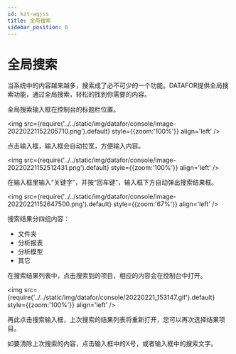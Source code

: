 ```yaml
---
id: kzt-wqjss
title: 全局搜索
sidebar_position: 6
---
```

# 全局搜索

当系统中的内容越来越多，搜索成了必不可少的一个功能。DATAFOR提供全局搜索功能，通过全局搜索，轻松的找到你需要的内容。

全局搜索输入框在控制台的标题栏位置。

<img src={require('../../static/img/datafor/console/image-20220221152205710.png').default} 
  style={{zoom:'100%'}}
  align='left'
/> 
<div style={{clear:"both"}}></div>

点击输入框，输入框会自动拉宽，方便输入内容。

<img src={require('../../static/img/datafor/console/image-20220221152512431.png').default} 
  style={{zoom:'100%'}}
  align='left'
/> 
<div style={{clear:"both"}}></div>

在输入框里输入“关键字”，并按“回车键”，输入框下方自动弹出搜索结果框。

<img src={require('../../static/img/datafor/console/image-20220221152647500.png').default} 
  style={{zoom:'67%'}}
  align='left'
/> 
<div style={{clear:"both"}}></div>

搜索结果分四组内容：

- 文件夹
- 分析报表
- 分析模型
- 其它

在搜索结果列表中，点击搜索到的项目，相应的内容会在控制台中打开。

<img src={require('../../static/img/datafor/console/20220221_153147.gif').default} 
  style={{zoom:'100%'}}
  align='left'
/> 
<div style={{clear:"both"}}></div>

再此点击搜索输入框，上次搜索的结果列表将重新打开，您可以再次选择结果项目。

如要清除上次搜索的内容，点击输入框中的X号，或者输入框中的搜索文字。